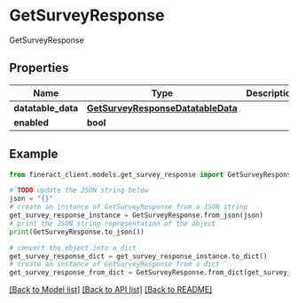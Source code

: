 # GetSurveyResponse

GetSurveyResponse

## Properties

Name | Type | Description | Notes
------------ | ------------- | ------------- | -------------
**datatable_data** | [**GetSurveyResponseDatatableData**](GetSurveyResponseDatatableData.md) |  | [optional] 
**enabled** | **bool** |  | [optional] 

## Example

```python
from fineract_client.models.get_survey_response import GetSurveyResponse

# TODO update the JSON string below
json = "{}"
# create an instance of GetSurveyResponse from a JSON string
get_survey_response_instance = GetSurveyResponse.from_json(json)
# print the JSON string representation of the object
print(GetSurveyResponse.to_json())

# convert the object into a dict
get_survey_response_dict = get_survey_response_instance.to_dict()
# create an instance of GetSurveyResponse from a dict
get_survey_response_from_dict = GetSurveyResponse.from_dict(get_survey_response_dict)
```
[[Back to Model list]](../README.md#documentation-for-models) [[Back to API list]](../README.md#documentation-for-api-endpoints) [[Back to README]](../README.md)


